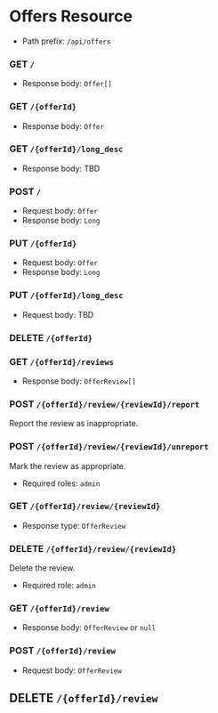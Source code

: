# Offers Resource
- Path prefix: `/api/offers`

### GET `/`
- Response body: `Offer[]`

### GET `/{offerId}`
- Response body: `Offer`

### GET `/{offerId}/long_desc`
- Response body: TBD

### POST `/`
- Request body: `Offer`
- Response body: `Long`

### PUT `/{offerId}`
- Request body: `Offer`
- Response body: `Long`

### PUT `/{offerId}/long_desc`
- Request body: TBD

### DELETE `/{offerId}`

### GET `/{offerId}/reviews`
- Response body: `OfferReview[]`

### POST `/{offerId}/review/{reviewId}/report`
Report the review as inappropriate.

### POST `/{offerId}/review/{reviewId}/unreport`
Mark the review as appropriate.
- Required roles: `admin`

### GET `/{offerId}/review/{reviewId}`
- Response type: `OfferReview`

### DELETE `/{offerId}/review/{reviewId}`
Delete the review.
- Required role: `admin`

### GET `/{offerId}/review`
- Response body: `OfferReview` or `null`

### POST `/{offerId}/review`
- Request body: `OfferReview`

## DELETE `/{offerId}/review`
